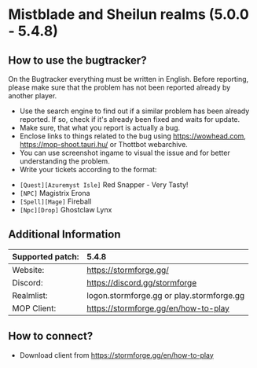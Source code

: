 Mistblade and Sheilun realms (5.0.0 - 5.4.8)
================================

How to use the bugtracker?
-------------------------
On the Bugtracker everything must be written in English. Before reporting, please make sure that the problem has not been reported already by another player.

 - Use the search engine to find out if a similar problem has been already reported. If so, check if it's already been fixed and waits for update.
 - Make sure, that what you report is actually a bug.
 - Enclose links to things related to the bug using https://wowhead.com, https://mop-shoot.tauri.hu/ or Thottbot webarchive.
 - You can use screenshot ingame to visual the issue and for better understanding the problem.
 - Write your tickets according to the format:<br>
  * `[Quest][Azuremyst Isle]` Red Snapper - Very Tasty!<br>
  * `[NPC]` Magistrix Erona<br>
  * `[Spell][Mage]` Fireball<br>
  * `[Npc][Drop]` Ghostclaw Lynx


Additional Information
-------------------------

| Supported patch:  | 5.4.8                                                     |
|-------------------|:----------------------------------------------------------|
| Website:          | https://stormforge.gg/                                    |
| Discord:          | https://discord.gg/stormforge                             |
| Realmlist:        | logon.stormforge.gg or play.stormforge.gg                 |
| MOP Client:       | https://stormforge.gg/en/how-to-play                      |

How to connect?
-------------------------
- Download client from https://stormforge.gg/en/how-to-play
